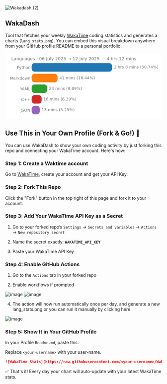 <img width="1000" height="353" alt="Wakadash (2)" src="https://github.com/user-attachments/assets/be7a3117-8b28-41d8-bccc-5c307a3292b2" />

## WakaDash

Tool that fetches your weekly [WakaTime](https://wakatime.com/) coding statistics and generates a charts (`lang_stats.png`). You can embed this visual breakdown anywhere - from your GitHub profile README to a personal portfolio.


<p align="center">
  <img src="lang_stats.png" alt="WakaTime Language Usage Chart" width="500">
</p>



##  Use This in Your Own Profile (Fork & Go!) 🍴

You can use WakaDash to show your own coding activity by just forking this repo and connecting your WakaTime account. Here's how:


### Step 1: Create a Waktime account 
Go to [WakaTime](https://wakatime.com/), create your account and get your API Key.

### Step 2:  Fork This Repo

Click the "Fork" button in the top right of this page and fork it to your account.

### Step 3: Add Your WakaTime API Key as a Secret
1. Go to your forked repo’s `Settings` → `Secrets and variables` → `Actions` → `New repository secret`

2. Name the secret exactly: **`WAKATIME_API_KEY`**

3. Paste your WakaTime API Key 

###  Step 4: Enable GitHub Actions
1. Go to the `Actions` tab in your forked repo

2. Enable workflows if prompted

<img width="757" height="466" alt="image" src="https://github.com/user-attachments/assets/61190920-0666-4dd1-8aeb-c464dfc2b233" />

<img width="756" height="462" alt="image" src="https://github.com/user-attachments/assets/806885c2-dbeb-4118-887e-17eb286ea649" />


4. The action will now run automatically once per day, and generate a new lang_stats.png
or you can run it manually by clicking here.

<img width="756" height="462" alt="image" src="https://github.com/user-attachments/assets/269c8af0-861c-4ebf-a412-de6d376e7c0a" />


### Step 5: Show It in Your GitHub Profile

In your Profile `Readme.md`, paste this:

Replace `<your-username>` with your user-name.

```md
![WakaTime Stats](https://raw.githubusercontent.com/<your-username>/WakaDash/main/lang_stats.png)

```

✅ That's it! Every day your chart will auto-update with your latest WakaTime stats.

